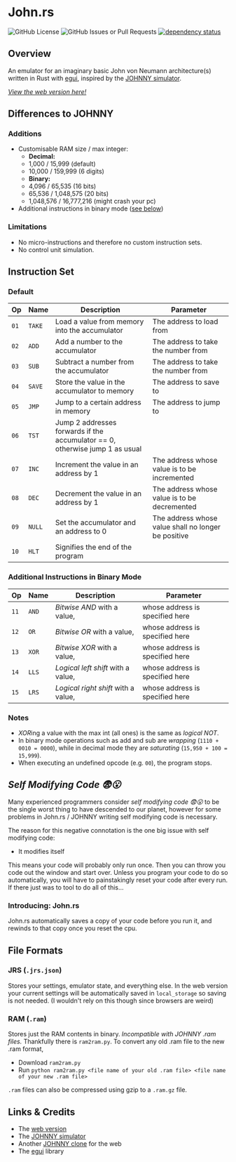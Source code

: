 # John.rs

![GitHub License](https://img.shields.io/github/license/bnjmn21/john_rs)
![GitHub Issues or Pull Requests](https://img.shields.io/github/issues/bnjmn21/john_rs)
[![dependency status](https://deps.rs/repo/github/bnjmn21/john_rs/status.svg)](https://deps.rs/repo/github/bnjmn21/john_rs)

## Overview

An emulator for an imaginary basic John von Neumann architecture(s) written in Rust with [egui](https://github.com/emilk/egui/), inspired by the [JOHNNY simulator](https://sourceforge.net/projects/johnnysimulator/).

[*View the web version here!*](bnjmn21.github.io/john_rs)

## Differences to JOHNNY

### Additions

- Customisable RAM size / max integer:
  - **Decimal:**
  - 1,000 / 15,999 (default)
  - 10,000 / 159,999 (6 digits)
  - **Binary:**
  - 4,096 / 65,535 (16 bits)
  - 65,536 / 1,048,575 (20 bits)
  - 1,048,576 / 16,777,216 (might crash your pc)
- Additional instructions in binary mode ([see below](#additional-instructions-in-binary-mode))

### Limitations

- No micro-instructions and therefore no custom instruction sets.
- No control unit simulation.

## Instruction Set

### Default

| Op | Name | Description | Parameter |
|----|------|-------------|-----------|
|`01`|`TAKE`|Load a value from memory into the accumulator|The address to load from|
|`02`|`ADD` |Add a number to the accumulator|The address to take the number from|
|`03`|`SUB` |Subtract a number from the accumulator|The address to take the number from|
|`04`|`SAVE`|Store the value in the accumulator to memory|The address to save to|
|`05`|`JMP` |Jump to a certain address in memory|The address to jump to|
|`06`|`TST` |Jump 2 addresses forwards if the accumulator == 0, otherwise jump 1 as usual| |
|`07`|`INC` |Increment the value in an address by 1|The address whose value is to be incremented|
|`08`|`DEC` |Decrement the value in an address by 1|The address whose value is to be decremented|
|`09`|`NULL`|Set the accumulator and an address to 0|The address whose value shall no longer be positive|
|`10`|`HLT` |Signifies the end of the program||

### Additional Instructions in Binary Mode

| Op | Name | Description | Parameter |
|----|------|-------------|-----------|
|`11`|`AND` |*Bitwise AND* with a value,|whose address is specified here|
|`12`|`OR`  |*Bitwise OR* with a value,|whose address is specified here|
|`13`|`XOR`  |*Bitwise XOR* with a value,|whose address is specified here|
|`14`|`LLS`  |*Logical left shift* with a value,|whose address is specified here|
|`15`|`LRS`  |*Logical right shift* with a value,|whose address is specified here|

### Notes

- *XOR*ing a value with the max int (all ones) is the same as *logical NOT*.
- In binary mode operations such as add and sub are *wrapping* (`1110 + 0010 = 0000`), while in decimal mode they are *saturating* (`15,950 + 100 = 15,999`).
- When executing an undefined opcode (e.g. `00`), the program stops.

## *Self Modifying Code 😨😮*

Many experienced programmers consider *self modifying code 😨😮* to be the single worst thing to have descended to our planet, however for some problems in John.rs / JOHNNY writing self modifying code is necessary.

The reason for this negative connotation is the one big issue with self modifying code:

- It modifies itself

This means your code will probably only run once. Then you can throw you code out the window and start over. Unless you program your code to do so automatically, you will have to painstakingly reset your code after every run. If there just was to tool to do all of this...

### Introducing: John.rs

John.rs automatically saves a copy of your code before you run it, and rewinds to that copy once you reset the cpu.

## File Formats

### JRS (`.jrs.json`)

Stores your settings, emulator state, and everything else.
In the web version your current settings will be automatically saved in `local_storage` so saving is not needed.
(I wouldn't rely on this though since browsers are weird)

### RAM (`.ram`)

Stores just the RAM contents in binary.
*Incompatible with JOHNNY .ram files.*
Thankfully there is `ram2ram.py`.
To convert any old .ram file to the new .ram format,

- Download `ram2ram.py`
- Run `python ram2ram.py <file name of your old .ram file> <file name of your new .ram file>`

`.ram` files can also be compressed using gzip to a `.ram.gz` file.

## Links & Credits

- The [web version](bnjmn21.github.io/john_rs)
- The [JOHNNY simulator](https://sourceforge.net/projects/johnnysimulator/)
- Another [JOHNNY clone](https://dev.inf-schule.de/content/12_rechner/4_johnny/johnny3/) for the web
- The [egui](https://github.com/emilk/egui/) library
